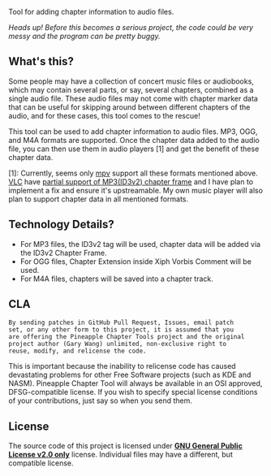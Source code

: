 Tool for adding chapter information to audio files.

*Heads up! Before this becomes a serious project, the code could be very messy and the program can be pretty buggy.*

## What's this?

Some people may have a collection of concert music files or audiobooks, which may contain several parts, or say, several chapters, combined as a single audio file. These audio files may not come with chapter marker data that can be useful for skipping around between different chapters of the audio, and for these cases, this tool comes to the rescue!

This tool can be used to add chapter information to audio files. MP3, OGG, and M4A formats are supported. Once the chapter data added to the audio file, you can then use them in audio players [1] and get the benefit of these chapter data.

[1]: Currently, seems only [mpv](https://mpv.io/) support all these formats mentioned above. [VLC](https://www.videolan.org/vlc/index.html) have [partial support of MP3(ID3v2) chapter frame](https://trac.videolan.org/vlc/ticket/7485) and I have plan to implement a fix and ensure it's upstreamable. My own music player will also plan to support chapter data in all mentioned formats.

## Technology Details?

 - For MP3 files, the ID3v2 tag will be used, chapter data will be added via the ID3v2 Chapter Frame.
 - For OGG files, Chapter Extension inside Xiph Vorbis Comment will be used.
 - For M4A files, chapters will be saved into a chapter track.

## CLA

```
By sending patches in GitHub Pull Request, Issues, email patch 
set, or any other form to this project, it is assumed that you
are offering the Pineapple Chapter Tools project and the original
project author (Gary Wang) unlimited, non-exclusive right to
reuse, modify, and relicense the code.
```

This is important because the inability to relicense code has caused devastating problems for other Free Software projects (such as KDE and NASM). Pineapple Chapter Tool will always be available in an OSI approved, DFSG-compatible license. If you wish to specify special license conditions of your contributions, just say so when you send them.

## License

The source code of this project is licensed under [**GNU General Public License v2.0 only**](https://spdx.org/licenses/GPL-2.0-only.html) license. Individual files may have a different, but compatible license.
